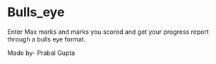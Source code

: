 # Bulls_eye

Enter Max marks and marks you scored and get your progress report through a bulls eye format.

Made by- Prabal Gupta
